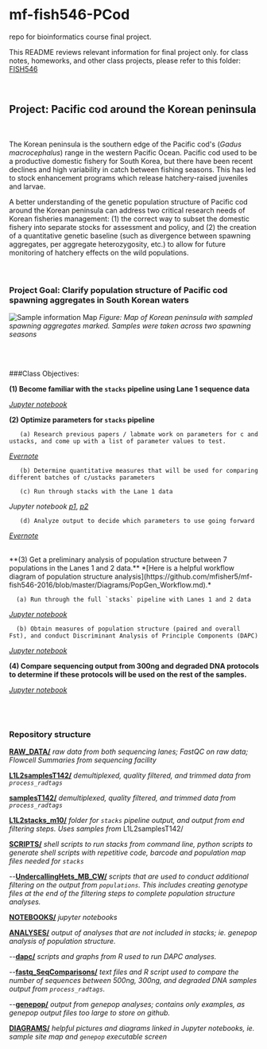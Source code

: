 # mf-fish546-PCod
repo for bioinformatics course final project. 

This README reviews relevant information for final project only. for class notes, homeworks, and other class projects, please refer to this folder: [FISH546](https://github.com/mfisher5/mf-fish546-PCod/tree/master/FISH546)

<br>

## Project: Pacific cod around the Korean peninsula
<br>

The Korean peninsula is the southern edge of the Pacific cod's (*Gadus macrocephalus*) range in the western Pacific Ocean. Pacific cod used to be a productive domestic fishery for South Korea, but there have been recent declines and high variability in catch between fishing seasons. This has led to stock enhancement programs which release hatchery-raised juveniles and larvae. 

A better understanding of the genetic population structure of Pacific cod around the Korean peninsula can address two critical research needs of Korean fisheries management: (1) the correct way to subset the domestic fishery into separate stocks for assessment and policy, and (2) the creation of a quantitative genetic baseline (such as divergence between spawning aggregates, per aggregate heterozygosity, etc.) to allow for future monitoring of hatchery effects on the wild populations.
<br>
<br>
<br>
### Project Goal: Clarify population structure of Pacific cod spawning aggregates in South Korean waters 
![Sample information Map](https://github.com/mfisher5/mf-fish546-PCod/blob/master/Diagrams/SampleMaps.png)
*Figure: Map of Korean peninsula with sampled spawning aggregates marked. Samples were taken across two spawning seasons*

<br>

<br>


###Class Objectives: 

**(1) Become familiar with the `stacks` pipeline using Lane 1 sequence data**

*[Jupyter notebook](https://github.com/mfisher5/mf-fish546-PCod/blob/master/notebooks/Lane1data_full%20stacks%20pipeline.ipynb)*
<br>


  **(2) Optimize parameters for `stacks` pipeline**
  
       (a) Research previous papers / labmate work on parameters for c and ustacks, and come up with a list of parameter values to test. 

*[Evernote](https://www.evernote.com/shard/s650/sh/122752f1-9ab7-4f9b-a9af-0c3331617436/0c84d3e0f73055a6)*
       
       (b) Determine quantitative measures that will be used for comparing different batches of c/ustacks parameters
       
       (c) Run through stacks with the Lane 1 data
*Jupyter notebook [p1](https://github.com/mfisher5/mf-fish546-PCod/blob/master/notebooks/testing%20stacks/Testing%20stacks%20Parameters%20I%20.ipynb)*, *[p2](https://github.com/mfisher5/mf-fish546-PCod/blob/master/notebooks/testing%20stacks/Testing%20stacks%20Parameters%20II.ipynb)*
       
       (d) Analyze output to decide which parameters to use going forward 
*[Evernote](https://www.evernote.com/shard/s650/sh/138af148-ea28-416e-b79d-2550b2829d50/3dd0a2619d17e859)*

<br>
  **(3) Get a preliminary analysis of population structure between 7 populations in the Lanes 1 and 2 data.** *[Here is a helpful workflow diagram of population structure analysis](https://github.com/mfisher5/mf-fish546-2016/blob/master/Diagrams/PopGen_Workflow.md).*

      (a) Run through the full `stacks` pipeline with Lanes 1 and 2 data
*[Jupyter notebook](https://github.com/mfisher5/mf-fish546-PCod/blob/master/notebooks/Lanes%201%20and%202%20combined%20pipeline.ipynb)*

      (b) Obtain measures of population structure (paired and overall Fst), and conduct Discriminant Analysis of Principle Components (DAPC)
*[Jupyter notebook](https://github.com/mfisher5/mf-fish546-PCod/blob/master/notebooks/Lanes%201%20and%202%20combined%2C%20Analyses%20%2B%20Results.ipynb)*
<br>


  **(4) Compare sequencing output from 300ng and degraded DNA protocols to determine if these protocols will be used on the rest of the samples.**
  
*[Jupyter notebook](https://github.com/mfisher5/mf-fish546-PCod/blob/master/notebooks/Lanes%201%20and%202%20combined%2C%20Analyses%20%2B%20Results.ipynb)*

<br>
<br>
 
### Repository structure

**[RAW_DATA/](https://github.com/mfisher5/mf-fish546-PCod/tree/master/raw_data)**     *raw data from both sequencing lanes; FastQC on raw data; Flowcell Summaries from sequencing facility*

**[L1L2samplesT142/](https://github.com/mfisher5/mf-fish546-PCod/tree/master/L1L2samplesT142)**   *demultiplexed, quality filtered, and trimmed data from `process_radtags`*

**[samplesT142/](https://github.com/mfisher5/mf-fish546-PCod/tree/master/L1L2samplesT142)**   *demultiplexed, quality filtered, and trimmed data from `process_radtags`*

**[L1L2stacks_m10/](https://github.com/mfisher5/mf-fish546-PCod/tree/master/L1L2stacks_m10)**   *folder for `stacks` pipeline output, and output from end filtering steps. Uses samples from* L1L2samplesT142/

**[SCRIPTS/](https://github.com/mfisher5/mf-fish546-PCod/tree/master/scripts)**  *shell scripts to run stacks from command line, python scripts to generate shell scripts with repetitive code, barcode and population map files needed for `stacks`*
	
--[**UndercallingHets_MB_CW/**](https://github.com/mfisher5/mf-fish546-PCod/tree/master/scripts/UndercallingHets_MB_CW) *scripts that are used to conduct additional filtering on the output from `populations`. This includes creating genotype files at the end of the filtering steps to complete population structure analyses.*

**[NOTEBOOKS/](https://github.com/mfisher5/mf-fish546-PCod/tree/master/notebooks)**  *jupyter notebooks*

**[ANALYSES/](https://github.com/mfisher5/mf-fish546-PCod/tree/master/Analyses)** *output of analyses that are not included in stacks; ie. genepop analysis of population structure.*
	
--[**dapc/**](https://github.com/mfisher5/mf-fish546-PCod/tree/master/Analyses/DAPC) *scripts and graphs from R used to run DAPC analyses.*
    
--[**fastq_SeqComparisons/**](https://github.com/mfisher5/mf-fish546-PCod/tree/master/Analyses/FASTQ%20_SeqComparisons) *text files and R script used to compare the number of sequences between 500ng, 300ng, and degraded DNA samples output from `process_radtags`.*
	
--[**genepop/**](https://github.com/mfisher5/mf-fish546-PCod/tree/master/Analyses/Genepop) *output from genepop analyses; contains only examples, as genepop output files too large to store on github.*

[**DIAGRAMS/**](https://github.com/mfisher5/mf-fish546-2016/tree/master/Diagrams) *helpful pictures and diagrams linked in Jupyter notebooks, ie. sample site map and `genepop` executable screen*

<br>
<br>

